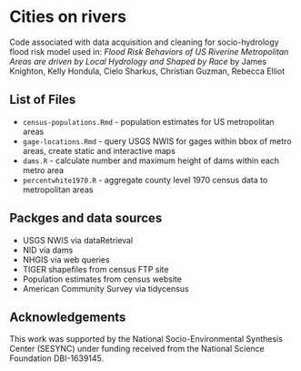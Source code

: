 # Cities on rivers

Code associated with data acquisition and cleaning for socio-hydrology flood risk model used in: *Flood Risk Behaviors of US Riverine Metropolitan Areas are driven by Local Hydrology and Shaped by Race* by James Knighton, Kelly Hondula, Cielo Sharkus, Christian Guzman, Rebecca Elliot

## List of Files

* `census-populations.Rmd` - population estimates for US metropolitan areas
* `gage-locations.Rmd` - query USGS NWIS for gages within bbox of metro areas, create static and interactive maps
* `dams.R` - calculate number and maximum height of dams within each metro area
* `percentwhite1970.R` - aggregate county level 1970 census data to metropolitan areas

## Packges and data sources

* USGS NWIS via dataRetrieval
* NID via dams
* NHGIS via web queries
* TIGER shapefiles from census FTP site
* Population estimates from census website
* American Community Survey via tidycensus

## Acknowledgements

This work was supported by the National Socio-Environmental Synthesis Center (SESYNC) under funding received from the National Science Foundation DBI-1639145.



